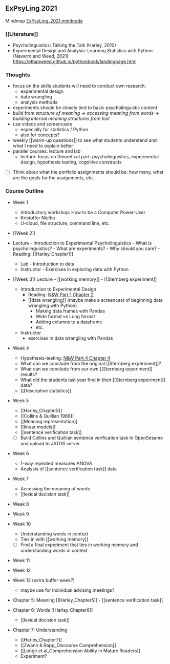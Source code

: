 ## ExPsyLing 2021

Mindmap [ExPsyLing_2021.mindnode](hook://file/z7z4vhB61?p=VzZMMzlVWUw2Wn5jb21+bWluZG5vZGV+TWluZE5vZGUvRG9jdW1lbnRz&n=ExPsyLing_2021.mindnode)

### [[Literature]]
- Psycholinguistics: Talking the Talk (Harley, 2010) 
- Experimental Design and Analysis: Learning Statistics with Python (Navarro and Weed, 2021) https://ethanweed.github.io/pythonbook/landingpage.html

### Thoughts
- focus on the skills students will need to conduct own research: 
	- experimental design
	- data wrangling
	- analysis methods
- experiments should be closely tied to basic psycholinguistic content
- build from *structure of meaning* -> *accessing meaning from words* -> *building internal meaning structures from text*
- use videos and screencasts
	- especially for statistics / Python
	- also for concepts?
- weekly [[warm-up questions]] to see what students understand and what I need to explain better
- parallel courses: lecture and lab
	- lecture: focus on theoretical part: psycholinguistics, experimental design, hypothesis testing, cognitive constructs

- [ ] Think about what the portfolio assignments should be: how many, what are the goals for the assignments, etc.

### Course Outline
- Week 1
	- Introductory workshop: How to be a Computer Power-User
	- Kristoffer Nielbo
	- U-cloud, file structure, command line, etc.

- [[Week 2]]
- Lecture
		- Introduction to Experimental Psycholinguistics
			- What is psycholinguistics?
			- What are experiments?
			- Why should you care?
		- Reading: [[Harley_Chapter1]]
	- Lab
			- Introduction to data
	- Instructor
			- Exercises in exploring data with Python

- [[Week 3]]
	Lecture
		- [[working memory]]
		- [[Sternberg experiment]]
	- Introduction to Experimental Design
		- Reading: [N&W Part 1 Chapter 2](https://ethanweed.github.io/pythonbook/01.02-studydesign.html?highlight=experimental)
		- [[data wrangling]] (maybe make a screencast of beginning data wrangling with Python)
			- Making data frames with Pandas
			- Wide format vs Long format
			- Adding columns to a dataframe
			- etc.
	- Instructor
		- exercises in data wrangling with Pandas 

- Week 4
	- Hypothesis-testing: [N&W Part 4 Chapter 4](https://ethanweed.github.io/pythonbook/04.04-hypothesis-testing.html#hypothesis-testing)
	- What can we conclude from the original [[Sternberg experiment]]?
	- What can we conclude from our own [[Sternberg experiment]] results?
	- What did the students last year find in their [[Sternberg experiment]] data?
	- [[Descriptive statistics]]


- Week 5
	- [[Harley_Chapter5]]
	- [[Collins & Quillian 1969]]
	- [[Meaning representation]]
	- [[linear models]]
	- [[sentence verification task]]
	- [ ] Build Collins and Quillian sentence verification task in OpenSesame and upload to JATOS server.

- Week 6
	- 1-way repeated measures ANOVA
	- Analysis of [[sentence verification task]] data

- Week 7
	- Accessing the meaning of words
	- [[lexical decision task]]


- Week 8

- Week 9

- Week 10
	- Understanding words in context
	- Ties in with [[working memory]]
	- [ ] Find a final experiment that ties in working memory and understanding words in context 
- Week 11

- Week 12

- Week 13 (extra buffer week?)
	- maybe use for individual advising meetings?


- Chapter 5: Meaning [[Harley_Chapter5]]
		- [[sentence verification task]] 
- Chapter 6: Words [[Harley_Chapter6]]
	- [[lexical decision task]]
- Chapter 7: Understanding 
	- [[Harley_Chapter7]]
	-  [[Zwann & Rapp_Discourse Comprehension]]
	-  [[Longe et al_Comprehension Ability in Mature Readers]]
	- Experiment?



